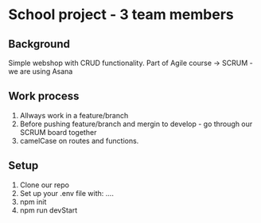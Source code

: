 # School project - 3 team members

## Background

Simple webshop with CRUD functionality.
Part of Agile course -> SCRUM - we are using Asana

## Work process

1. Allways work in a feature/branch
2. Before pushing feature/branch and mergin to develop - go through our SCRUM board together
3. camelCase on routes and functions.

## Setup

1. Clone our repo
2. Set up your .env file with: ....
3. npm init
4. npm run devStart
